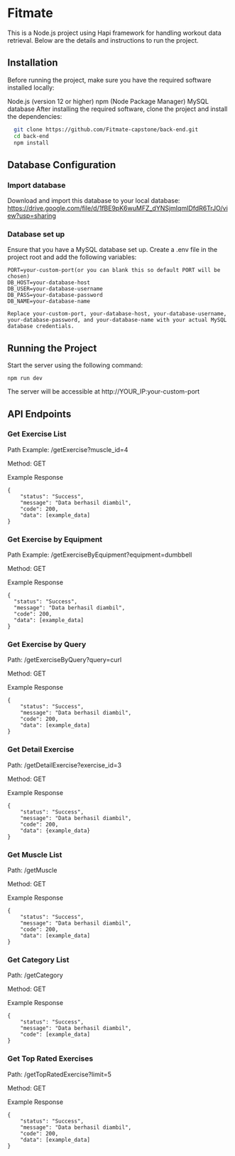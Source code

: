 # Fitmate

This is a Node.js project using Hapi framework for handling workout data retrieval. Below are the details and instructions to run the project.

## Installation

Before running the project, make sure you have the required software installed locally:

Node.js (version 12 or higher)
npm (Node Package Manager)
MySQL database
After installing the required software, clone the project and install the dependencies:

```bash
  git clone https://github.com/Fitmate-capstone/back-end.git
  cd back-end
  npm install
```

## Database Configuration

### Import database

Download and import this database to your local database:
https://drive.google.com/file/d/1fBE9pK6wuMFZ_dYNSjmIqmIDfdR6TrJO/view?usp=sharing

### Database set up

Ensure that you have a MySQL database set up. Create a .env file in the project root and add the following variables:

```env
PORT=your-custom-port(or you can blank this so default PORT will be chosen)
DB_HOST=your-database-host
DB_USER=your-database-username
DB_PASS=your-database-password
DB_NAME=your-database-name

Replace your-custom-port, your-database-host, your-database-username, your-database-password, and your-database-name with your actual MySQL database credentials.
```

## Running the Project

Start the server using the following command:

```
npm run dev
```

The server will be accessible at http://YOUR_IP:your-custom-port

## API Endpoints

### Get Exercise List

Path Example: /getExercise?muscle_id=4

Method: GET

Example Response

```
{
    "status": "Success",
    "message": "Data berhasil diambil",
    "code": 200,
    "data": [example_data]
}
```

### Get Exercise by Equipment

Path Example: /getExerciseByEquipment?equipment=dumbbell

Method: GET

Example Response

```
{
  "status": "Success",
  "message": "Data berhasil diambil",
  "code": 200,
  "data": [example_data]
}
```

### Get Exercise by Query

Path: /getExerciseByQuery?query=curl

Method: GET

Example Response

```
{
    "status": "Success",
    "message": "Data berhasil diambil",
    "code": 200,
    "data": [example_data]
}
```

### Get Detail Exercise

Path: /getDetailExercise?exercise_id=3

Method: GET

Example Response

```
{
    "status": "Success",
    "message": "Data berhasil diambil",
    "code": 200,
    "data": {example_data}
}
```

### Get Muscle List

Path: /getMuscle

Method: GET

Example Response

```
{
    "status": "Success",
    "message": "Data berhasil diambil",
    "code": 200,
    "data": [example_data]
}
```

### Get Category List

Path: /getCategory

Method: GET

Example Response

```
{
    "status": "Success",
    "message": "Data berhasil diambil",
    "code": [example_data]
}
```

### Get Top Rated Exercises

Path: /getTopRatedExercise?limit=5

Method: GET

Example Response

```
{
    "status": "Success",
    "message": "Data berhasil diambil",
    "code": 200,
    "data": [example_data]
}
```
